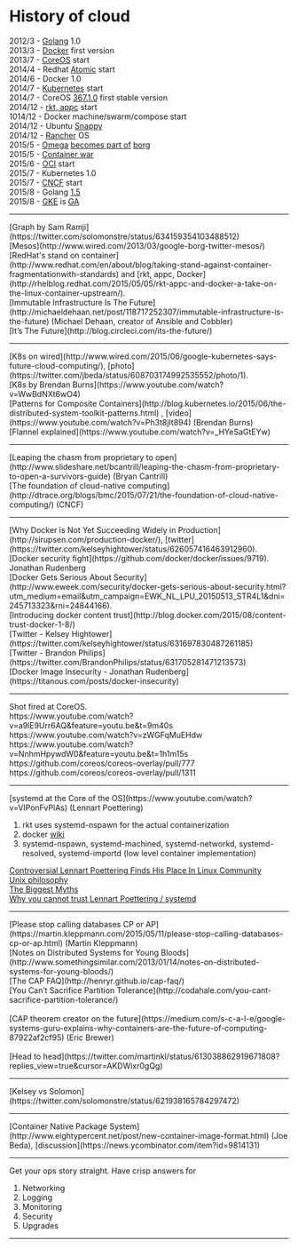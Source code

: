 # History of cloud

2012/3 - [Golang](https://golang.org/) 1.0<br>
2013/3 - [Docker](https://www.docker.com/) first version<br>
2013/7 - [CoreOS](https://coreos.com/) start<br>
2014/4 - Redhat [Atomic](http://www.projectatomic.io/) start<br>
2014/6 - Docker 1.0<br>
2014/7 - [Kubernetes](http://kubernetes.io/) start<br>
2014/7 - CoreOS [367.1.0](https://coreos.com/blog/stable-release/) first stable version<br>
2014/12 - [rkt, appc](https://coreos.com/blog/rocket/) start<br>
1014/12 - Docker machine/swarm/compose start<br>
2014/12 - Ubuntu [Snappy](http://www.markshuttleworth.com/archives/1434)<br>
2014/12 - [Rancher](http://rancher.com/) OS<br>
2015/5 - [Omega](http://eurosys2013.tudos.org/wp-content/uploads/2013/paper/Schwarzkopf.pdf) [becomes part of](http://www.theplatform.net/2015/05/05/google-omega-to-become-part-of-borg-collective/) [borg](https://static.googleusercontent.com/media/research.google.com/zh-TW//pubs/archive/43438.pdf)<br>
2015/5 - [Container war](http://www.theregister.co.uk/2015/05/05/coreos_fest_roundtable/)<br>
2015/6 - [OCI](https://www.opencontainers.org/) start<br>
2015/7 - Kubernetes 1.0<br>
2015/7 - [CNCF](https://cncf.io/) start<br>
2015/8 - Golang [1.5](https://blog.golang.org/go1.5)<br>
2015/8 - [GKE](https://cloud.google.com/container-engine/) is [GA](http://googlecloudplatform.blogspot.tw/2015/08/Google-Container-Engine-is-Generally-Available.html)<br>
<hr>
[Graph by Sam Ramji](https://twitter.com/solomonstre/status/634159354103488512)<br>
[Mesos](http://www.wired.com/2013/03/google-borg-twitter-mesos/)<br>
[RedHat's stand on container](http://www.redhat.com/en/about/blog/taking-stand-against-container-fragmentationwith-standards) and [rkt, appc, Docker](http://rhelblog.redhat.com/2015/05/05/rkt-appc-and-docker-a-take-on-the-linux-container-upstream/).<br>
[Immutable Infrastructure Is The Future](http://michaeldehaan.net/post/118717252307/immutable-infrastructure-is-the-future) (Michael Dehaan, creator of Ansible and Cobbler)<br>
[It’s The Future](http://blog.circleci.com/its-the-future/)
<hr>
[K8s on wired](http://www.wired.com/2015/06/google-kubernetes-says-future-cloud-computing/), [photo](https://twitter.com/jbeda/status/608703174992535552/photo/1).<br>
[K8s by Brendan Burns](https://www.youtube.com/watch?v=WwBdNXt6wO4)<br>
[Patterns for Composite Containers](http://blog.kubernetes.io/2015/06/the-distributed-system-toolkit-patterns.html) , [video](https://www.youtube.com/watch?v=Ph3t8jIt894) (Brendan Burns)<br>
[Flannel explained](https://www.youtube.com/watch?v=_HYeSaGtEYw)
<hr>
[Leaping the chasm from proprietary to open](http://www.slideshare.net/bcantrill/leaping-the-chasm-from-proprietary-to-open-a-survivors-guide) (Bryan Cantrill)<br>
[The foundation of cloud-native computing](http://dtrace.org/blogs/bmc/2015/07/21/the-foundation-of-cloud-native-computing/) (CNCF)<br>
<hr>
[Why Docker is Not Yet Succeeding Widely in Production](http://sirupsen.com/production-docker/), [twitter](https://twitter.com/kelseyhightower/status/626057416463912960).<br>
[Docker security fight](https://github.com/docker/docker/issues/9719). Jonathan Rudenberg<br>
[Docker Gets Serious About Security](http://www.eweek.com/security/docker-gets-serious-about-security.html?utm_medium=email&utm_campaign=EWK_NL_LPU_20150513_STR4L1&dni=245713323&rni=24844166).<br>
[Introducing docker content trust](http://blog.docker.com/2015/08/content-trust-docker-1-8/)<br>
[Twitter - Kelsey Hightower](https://twitter.com/kelseyhightower/status/631697830487261185)<br>
[Twitter - Brandon Philips](https://twitter.com/BrandonPhilips/status/631705281471213573)<br>
[Docker Image Insecurity - Jonathan Rudenberg](https://titanous.com/posts/docker-insecurity)<br>
<hr>
Shot fired at CoreOS.<br>
https://www.youtube.com/watch?v=a9lE9Urr6AQ&feature=youtu.be&t=9m40s<br>
https://www.youtube.com/watch?v=zWGFqMuEHdw<br>
https://www.youtube.com/watch?v=NnhmHpywdW0&feature=youtu.be&t=1h1m15s<br>
https://github.com/coreos/coreos-overlay/pull/777<br>
https://github.com/coreos/coreos-overlay/pull/1311<br>
<hr>
[systemd at the Core of the OS](https://www.youtube.com/watch?v=VIPonFvPlAs) (Lennart Poettering)<br>

1. rkt uses systemd-nspawn for the actual containerization
2. docker [wiki](http://en.wikipedia.org/wiki/Docker_%28software%29)
3. systemd-nspawn, systemd-machined, systemd-networkd, systemd-resolved, systemd-importd (low level container implementation)

[Controversial Lennart Poettering Finds His Place In Linux Community](http://www.informationweek.com/software/operating-systems/controversial-lennart-poettering-finds-his-place-in-linux-community/a/d-id/1320316)<br>
[Unix philosophy](http://en.wikipedia.org/wiki/Unix_philosophy)<br>
[The Biggest Myths](http://0pointer.de/blog/projects/the-biggest-myths)<br>
[Why you cannot trust Lennart Poettering / systemd](https://www.linkedin.com/pulse/20140924071300-170035-why-you-cannot-trust-lennart-poettering-systemd)<br>
<hr>
[Please stop calling databases CP or AP](https://martin.kleppmann.com/2015/05/11/please-stop-calling-databases-cp-or-ap.html) (Martin Kleppmann)<br>
[Notes on Distributed Systems for Young Bloods](http://www.somethingsimilar.com/2013/01/14/notes-on-distributed-systems-for-young-bloods/)<br>
[The CAP FAQ](http://henryr.github.io/cap-faq/)<br>
[You Can’t Sacrifice Partition Tolerance](http://codahale.com/you-cant-sacrifice-partition-tolerance/)<br>
<br>
[CAP theorem creator on the future](https://medium.com/s-c-a-l-e/google-systems-guru-explains-why-containers-are-the-future-of-computing-87922af2cf95) (Eric Brewer)<br>
<br>
[Head to head](https://twitter.com/martinkl/status/613038862919671808?replies_view=true&cursor=AKDWixr0gQg)<br>
<hr>
[Kelsey vs Solomon](https://twitter.com/solomonstre/status/621938165784297472)<br>
<hr>
[Container Native Package System](http://www.eightypercent.net/post/new-container-image-format.html) (Joe Beda), [discussion](https://news.ycombinator.com/item?id=9814131)<br>
<hr>
Get your ops story straight. Have crisp answers for<br>

1. Networking
2. Logging
3. Monitoring
4. Security
5. Upgrades

<hr>
